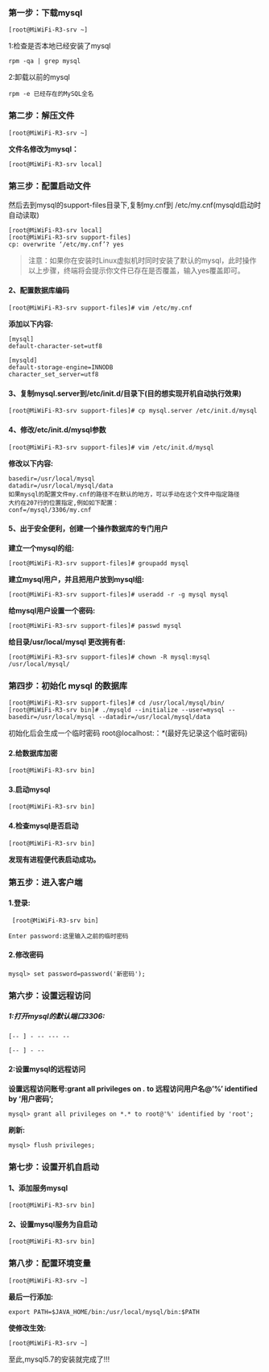 ### 第一步：下载mysql

```
[root@MiWiFi-R3-srv ~]
```

1:检查是否本地已经安装了mysql

```
rpm -qa | grep mysql
```

2:卸载以前的mysql

```
rpm -e 已经存在的MySQL全名
```

### 第二步：解压文件

```
[root@MiWiFi-R3-srv ~]
```

**文件名修改为mysql：**　　

```
[root@MiWiFi-R3-srv local]
```

### 第三步：配置启动文件

然后去到mysql的support-files目录下,复制my.cnf到 /etc/my.cnf(mysqld启动时自动读取)

```
[root@MiWiFi-R3-srv local]
[root@MiWiFi-R3-srv support-files]
cp: overwrite ‘/etc/my.cnf’? yes 
```

> 注意：如果你在安装时Linux虚拟机时同时安装了默认的mysql，此时操作以上步骤，终端将会提示你文件已存在是否覆盖，输入yes覆盖即可。

#### 2、配置数据库编码

```
[root@MiWiFi-R3-srv support-files]# vim /etc/my.cnf
```

**添加以下内容:**

```
[mysql]
default-character-set=utf8

[mysqld]
default-storage-engine=INNODB
character_set_server=utf8
```

#### 3、复制mysql.server到/etc/init.d/目录下(目的想实现开机自动执行效果)

```
[root@MiWiFi-R3-srv support-files]# cp mysql.server /etc/init.d/mysql
```

#### 4、修改/etc/init.d/mysql参数

```
[root@MiWiFi-R3-srv support-files]# vim /etc/init.d/mysql
```

**修改以下内容:**

```
basedir=/usr/local/mysql
datadir=/usr/local/mysql/data
如果mysql的配置文件my.cnf的路径不在默认的地方，可以手动在这个文件中指定路径
大约在207行的位置指定,例如如下配置：
conf=/mysql/3306/my.cnf
```

#### 5、出于安全便利，创建一个操作数据库的专门用户

**建立一个mysql的组:**

```
[root@MiWiFi-R3-srv support-files]# groupadd mysql
```

**建立mysql用户，并且把用户放到mysql组:**

```
[root@MiWiFi-R3-srv support-files]# useradd -r -g mysql mysql
```

**给mysql用户设置一个密码:**

```
[root@MiWiFi-R3-srv support-files]# passwd mysql
```

**给目录/usr/local/mysql 更改拥有者:**

```
[root@MiWiFi-R3-srv support-files]# chown -R mysql:mysql /usr/local/mysql/
```

### 第四步：初始化 mysql 的数据库

```
[root@MiWiFi-R3-srv support-files]# cd /usr/local/mysql/bin/
[root@MiWiFi-R3-srv bin]# ./mysqld --initialize --user=mysql --basedir=/usr/local/mysql --datadir=/usr/local/mysql/data
```

初始化后会生成一个临时密码 root@localhost:：_\*_(最好先记录这个临时密码)

#### 2.给数据库加密

```
[root@MiWiFi-R3-srv bin]
```

#### 3.启动mysql

```
[root@MiWiFi-R3-srv bin]
```

#### 4.检查mysql是否启动

```
[root@MiWiFi-R3-srv bin]
```

**发现有进程便代表启动成功。**

### 第五步：进入客户端

#### 1.登录:

```
 [root@MiWiFi-R3-srv bin]
```

```
Enter password:这里输入之前的临时密码
```

#### 2.修改密码

```
mysql> set password=password('新密码');
```

### 第六步：设置远程访问

##### 1:打开mysql的默认端口3306:

```
[-- ] - -- --- --

[-- ] - --
```

#### 2:设置mysql的远程访问

**设置远程访问账号:grant all privileges on _._ to 远程访问用户名@’%’ identified by ‘用户密码’;**

```
mysql> grant all privileges on *.* to root@'%' identified by 'root';
```

**刷新:**

```
mysql> flush privileges;
```

### 第七步：设置开机自启动

#### 1、添加服务mysql

```
[root@MiWiFi-R3-srv bin]
```

#### 2、设置mysql服务为自启动

```
[root@MiWiFi-R3-srv bin]
```

### 第八步：配置环境变量

```
[root@MiWiFi-R3-srv ~]
```

**最后一行添加:**

```
export PATH=$JAVA_HOME/bin:/usr/local/mysql/bin:$PATH
```

**使修改生效:**

```
[root@MiWiFi-R3-srv ~]
```

至此,mysql5.7的安装就完成了!!!
